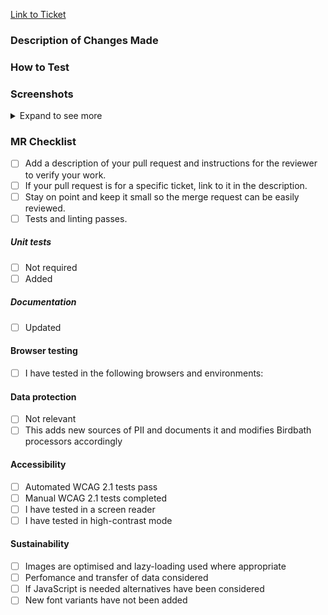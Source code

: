 [Link to Ticket]()

### Description of Changes Made

### How to Test

### Screenshots

<details>
  <summary>Expand to see more</summary>

</details>

### MR Checklist

- [ ] Add a description of your pull request and instructions for the reviewer to verify your work.
- [ ] If your pull request is for a specific ticket, link to it in the description.
- [ ] Stay on point and keep it small so the merge request can be easily reviewed.
- [ ] Tests and linting passes.

##### Unit tests

- [ ] Not required
- [ ] Added

##### Documentation

- [ ] Updated

#### Browser testing

- [ ] I have tested in the following browsers and environments:

#### Data protection

- [ ] Not relevant
- [ ] This adds new sources of PII and documents it and modifies Birdbath processors accordingly

#### Accessibility

- [ ] Automated WCAG 2.1 tests pass
- [ ] Manual WCAG 2.1 tests completed
- [ ] I have tested in a screen reader
- [ ] I have tested in high-contrast mode

#### Sustainability

- [ ] Images are optimised and lazy-loading used where appropriate
- [ ] Perfomance and transfer of data considered
- [ ] If JavaScript is needed alternatives have been considered
- [ ] New font variants have not been added
